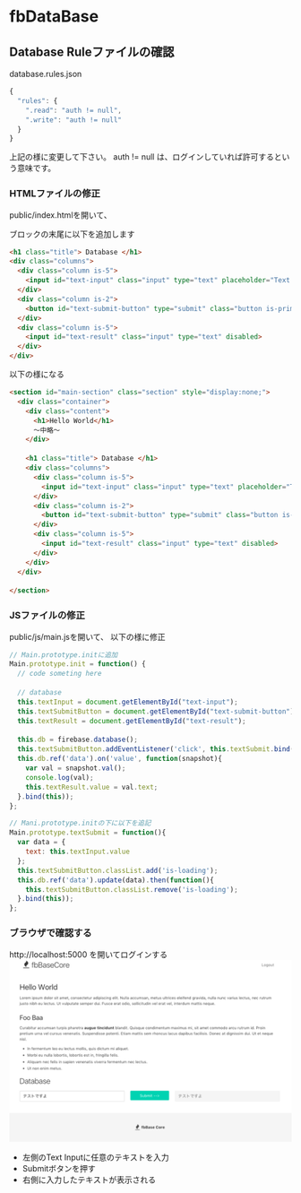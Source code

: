 fbDataBase
====

## Database Ruleファイルの確認
database.rules.json
```javascript
{
  "rules": {
    ".read": "auth != null",
    ".write": "auth != null"
  }
}
```
上記の様に変更して下さい。
auth != null は、ログインしていれば許可するという意味です。

### HTMLファイルの修正
public/index.htmlを開いて、
<section id="main-section">ブロックの末尾に以下を追加します

```html
<h1 class="title"> Database </h1>
<div class="columns">
  <div class="column is-5">
    <input id="text-input" class="input" type="text" placeholder="Text input">
  </div>
  <div class="column is-2">
    <button id="text-submit-button" type="submit" class="button is-primary is-fullwidth">Submit --&gt;</button>
  </div>
  <div class="column is-5">
    <input id="text-result" class="input" type="text" disabled>
  </div>
</div>
```

以下の様になる
```html
<section id="main-section" class="section" style="display:none;">
  <div class="container">
    <div class="content">
      <h1>Hello World</h1>
      〜中略〜
    </div>

    <h1 class="title"> Database </h1>
    <div class="columns">
      <div class="column is-5">
        <input id="text-input" class="input" type="text" placeholder="Text input">
      </div>
      <div class="column is-2">
        <button id="text-submit-button" type="submit" class="button is-primary is-fullwidth">Submit --&gt;</button>
      </div>
      <div class="column is-5">
        <input id="text-result" class="input" type="text" disabled>
      </div>
    </div>
  </div>

</section>
```

### JSファイルの修正
public/js/main.jsを開いて、
以下の様に修正

```javascript
// Main.prototype.initに追加
Main.prototype.init = function() {
  // code someting here

  // database
  this.textInput = document.getElementById("text-input");
  this.textSubmitButton = document.getElementById("text-submit-button");
  this.textResult = document.getElementById("text-result");

  this.db = firebase.database();
  this.textSubmitButton.addEventListener('click', this.textSubmit.bind(this));
  this.db.ref('data').on('value', function(snapshot){
    var val = snapshot.val();
    console.log(val);
    this.textResult.value = val.text;
  }.bind(this));
};
```

```javascript
// Mani.prototype.initの下に以下を追記
Main.prototype.textSubmit = function(){
  var data = {
    text: this.textInput.value
  };
  this.textSubmitButton.classList.add('is-loading');
  this.db.ref('data').update(data).then(function(){
    this.textSubmitButton.classList.remove('is-loading');
  }.bind(this));
};
```


### ブラウザで確認する
http://localhost:5000 を開いてログインする
![ブラウザで確認する](./assets/page.png)

- 左側のText Inputに任意のテキストを入力
- Submitボタンを押す
- 右側に入力したテキストが表示される
